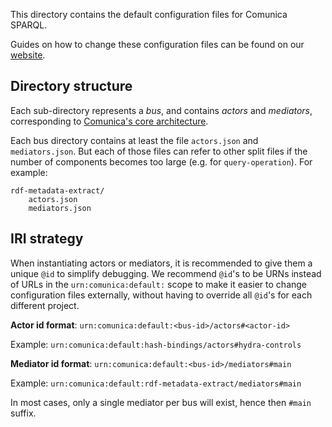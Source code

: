 This directory contains the default configuration files for Comunica SPARQL.

Guides on how to change these configuration files can be found on our [website](https://comunica.dev/docs/modify/).

## Directory structure

Each sub-directory represents a _bus_, and contains _actors_ and _mediators_,
corresponding to [Comunica's core architecture](https://comunica.dev/docs/modify/advanced/architecture_core/).

Each bus directory contains at least the file `actors.json` and `mediators.json`.
But each of those files can refer to other split files if the number of components becomes too large (e.g. for `query-operation`).
For example:

```text
rdf-metadata-extract/
    actors.json
    mediators.json
```

## IRI strategy

When instantiating actors or mediators, it is recommended to give them a unique `@id` to simplify debugging.
We recommend `@id`'s to be URNs instead of URLs in the `urn:comunica:default:` scope
to make it easier to change configuration files externally,
without having to override all `@id`'s for each different project.

**Actor id format**: `urn:comunica:default:<bus-id>/actors#<actor-id>`

Example: `urn:comunica:default:hash-bindings/actors#hydra-controls`

**Mediator id format**: `urn:comunica:default:<bus-id>/mediators#main`

Example: `urn:comunica:default:rdf-metadata-extract/mediators#main`

In most cases, only a single mediator per bus will exist, hence then `#main` suffix.
